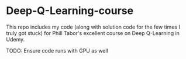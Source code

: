 # Deep-Q-Learning-course
This repo includes my code (along with solution code for the few times I truly got stuck) for Phill Tabor's excellent course on Deep Q-Learning in Udemy. 

TODO: Ensure code runs with GPU as well
